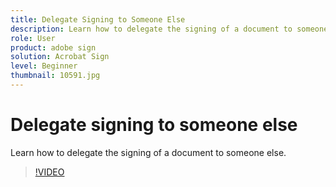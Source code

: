 ```yaml
---
title: Delegate Signing to Someone Else
description: Learn how to delegate the signing of a document to someone else
role: User
product: adobe sign
solution: Acrobat Sign
level: Beginner
thumbnail: 10591.jpg
---
```

# Delegate signing to someone else

Learn how to delegate the signing of a document to someone else.

>[!VIDEO](https://video.tv.adobe.com/v/343856?hidetitle=true)
